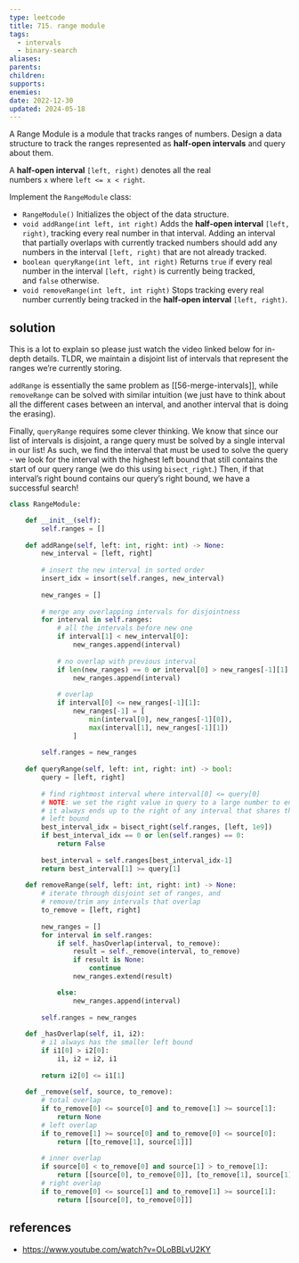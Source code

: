 ```yaml
---
type: leetcode
title: 715. range module
tags:
  - intervals
  - binary-search
aliases: 
parents: 
children: 
supports: 
enemies: 
date: 2022-12-30
updated: 2024-05-18
---
```


A Range Module is a module that tracks ranges of numbers. Design a data structure to track the ranges represented as **half-open intervals** and query about them.

A **half-open interval** `[left, right)` denotes all the real numbers `x` where `left <= x < right`.

Implement the `RangeModule` class:

- `RangeModule()` Initializes the object of the data structure.
- `void addRange(int left, int right)` Adds the **half-open interval** `[left, right)`, tracking every real number in that interval. Adding an interval that partially overlaps with currently tracked numbers should add any numbers in the interval `[left, right)` that are not already tracked.
- `boolean queryRange(int left, int right)` Returns `true` if every real number in the interval `[left, right)` is currently being tracked, and `false` otherwise.
- `void removeRange(int left, int right)` Stops tracking every real number currently being tracked in the **half-open interval** `[left, right)`.

## solution

This is a lot to explain so please just watch the video linked below for in-depth details. TLDR, we maintain a disjoint list of intervals that represent the ranges we’re currently storing.

`addRange` is essentially the same problem as [[56-merge-intervals]], while `removeRange` can be solved with similar intuition (we just have to think about all the different cases between an interval, and another interval that is doing the erasing).

Finally, `queryRange` requires some clever thinking. We know that since our list of intervals is disjoint, a range query must be solved by a single interval in our list! As such, we find the interval that must be used to solve the query - we look for the interval with the highest left bound that still contains the start of our query range (we do this using `bisect_right`.) Then, if that interval’s right bound contains our query’s right bound, we have a successful search!

```python
class RangeModule:

	def __init__(self):
		self.ranges = []
  
	def addRange(self, left: int, right: int) -> None:
		new_interval = [left, right]
		  
		# insert the new interval in sorted order
		insert_idx = insort(self.ranges, new_interval)
		  
		new_ranges = []
		  
		# merge any overlapping intervals for disjointness
		for interval in self.ranges:
			# all the intervals before new one
			if interval[1] < new_interval[0]:
				new_ranges.append(interval)
		  
			# no overlap with previous interval
			if len(new_ranges) == 0 or interval[0] > new_ranges[-1][1]:
				new_ranges.append(interval)
		  
			# overlap
			if interval[0] <= new_ranges[-1][1]:
				new_ranges[-1] = [
					min(interval[0], new_ranges[-1][0]),
					max(interval[1], new_ranges[-1][1])
				]
		  
		self.ranges = new_ranges
  
	def queryRange(self, left: int, right: int) -> bool:
		query = [left, right]
		  
		# find rightmost interval where interval[0] <= query[0]
		# NOTE: we set the right value in query to a large number to ensure
		# it always ends up to the right of any interval that shares the same
		# left bound
		best_interval_idx = bisect_right(self.ranges, [left, 1e9])
		if best_interval_idx == 0 or len(self.ranges) == 0:
			return False
		  
		best_interval = self.ranges[best_interval_idx-1]
		return best_interval[1] >= query[1]
	  
	def removeRange(self, left: int, right: int) -> None:
		# iterate through disjoint set of ranges, and
		# remove/trim any intervals that overlap
		to_remove = [left, right]
		  
		new_ranges = []
		for interval in self.ranges:
			if self._hasOverlap(interval, to_remove):
				result = self._remove(interval, to_remove)
				if result is None:
					continue
				new_ranges.extend(result)

			else:
				new_ranges.append(interval)
		  
		self.ranges = new_ranges
	
	def _hasOverlap(self, i1, i2):
		# i1 always has the smaller left bound
		if i1[0] > i2[0]:
			i1, i2 = i2, i1
		  
		return i2[0] <= i1[1]
	  
	def _remove(self, source, to_remove):
		# total overlap
		if to_remove[0] <= source[0] and to_remove[1] >= source[1]:
			return None
		# left overlap
		if to_remove[1] >= source[0] and to_remove[0] <= source[0]:
			return [[to_remove[1], source[1]]]
		  
		# inner overlap
		if source[0] < to_remove[0] and source[1] > to_remove[1]:
			return [[source[0], to_remove[0]], [to_remove[1], source[1]]]
		# right overlap
		if to_remove[0] <= source[1] and to_remove[1] >= source[1]:
			return [[source[0], to_remove[0]]]
```

## references

- https://www.youtube.com/watch?v=OLoBBLvU2KY
